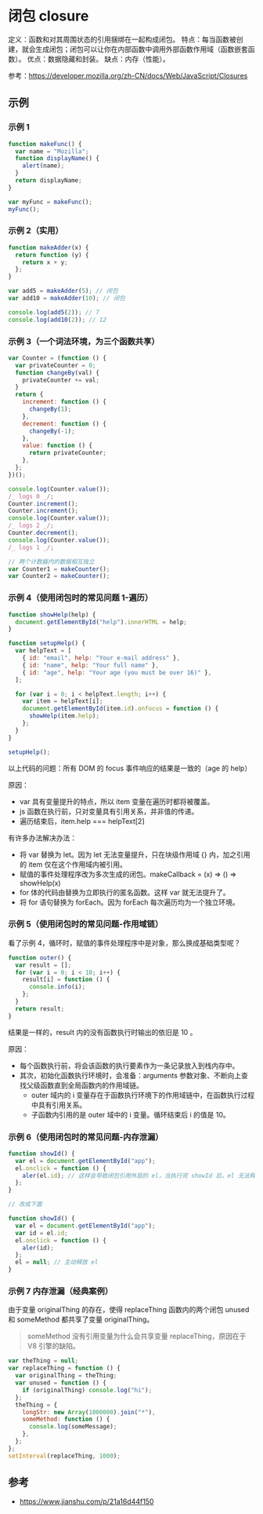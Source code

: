 # 闭包 closure

定义：函数和对其周围状态的引用捆绑在一起构成闭包。
特点：每当函数被创建，就会生成闭包；闭包可以让你在内部函数中调用外部函数作用域（函数嵌套函数）。
优点：数据隐藏和封装。
缺点：内存（性能）。

参考：https://developer.mozilla.org/zh-CN/docs/Web/JavaScript/Closures

## 示例

### 示例 1

```javascript
function makeFunc() {
  var name = "Mozilla";
  function displayName() {
    alert(name);
  }
  return displayName;
}

var myFunc = makeFunc();
myFunc();
```

### 示例 2（实用）

```javascript
function makeAdder(x) {
  return function (y) {
    return x + y;
  };
}

var add5 = makeAdder(5); // 闭包
var add10 = makeAdder(10); // 闭包

console.log(add5(2)); // 7
console.log(add10(2)); // 12
```

### 示例 3（一个词法环境，为三个函数共享）

```javascript
var Counter = (function () {
  var privateCounter = 0;
  function changeBy(val) {
    privateCounter += val;
  }
  return {
    increment: function () {
      changeBy(1);
    },
    decrement: function () {
      changeBy(-1);
    },
    value: function () {
      return privateCounter;
    },
  };
})();

console.log(Counter.value());
/_ logs 0 _/;
Counter.increment();
Counter.increment();
console.log(Counter.value());
/_ logs 2 _/;
Counter.decrement();
console.log(Counter.value());
/_ logs 1 _/;

// 两个计数器内的数据相互独立
var Counter1 = makeCounter();
var Counter2 = makeCounter();
```

### 示例 4（使用闭包时的常见问题 1-遍历）

```javascript
function showHelp(help) {
  document.getElementById("help").innerHTML = help;
}

function setupHelp() {
  var helpText = [
    { id: "email", help: "Your e-mail address" },
    { id: "name", help: "Your full name" },
    { id: "age", help: "Your age (you must be over 16)" },
  ];

  for (var i = 0; i < helpText.length; i++) {
    var item = helpText[i];
    document.getElementById(item.id).onfocus = function () {
      showHelp(item.help);
    };
  }
}

setupHelp();
```

以上代码的问题：所有 DOM 的 focus 事件响应的结果是一致的（age 的 help）

原因：

- var 具有变量提升的特点，所以 item 变量在遍历时都将被覆盖。
- js 函数在执行前，只对变量具有引用关系，并非值的传递。
- 遍历结束后，item.help === helpText[2]

有许多办法解决办法：

- 将 var 替换为 let。因为 let 无法变量提升，只在块级作用域 {} 内，加之引用的 item 仅在这个作用域内被引用。
- 赋值的事件处理程序改为多次生成的闭包。makeCallback = (x) => () => showHelp(x)
- for 体的代码由替换为立即执行的匿名函数。这样 var 就无法提升了。
- 将 for 语句替换为 forEach。因为 forEach 每次遍历均为一个独立环境。

### 示例 5（使用闭包时的常见问题-作用域链）

看了示例 4，循环时，赋值的事件处理程序中是对象，那么换成基础类型呢？

```javascript
function outer() {
  var result = [];
  for (var i = 0; i < 10; i++) {
    result[i] = function () {
      console.info(i);
    };
  }
  return result;
}
```

结果是一样的，result 内的没有函数执行时输出的依旧是 10 。

原因：

- 每个函数执行前，将会该函数的执行要素作为一条记录放入到栈内存中。
- 其次，初始化函数执行环境时，会准备：arguments 参数对象、不断向上查找父级函数直到全局函数内的作用域链。
  - outer 域内的 i 变量存在于函数执行环境下的作用域链中，在函数执行过程中具有引用关系。
  - 子函数内引用的是 outer 域中的 i 变量。循环结束后 i 的值是 10。

### 示例 6（使用闭包时的常见问题-内存泄漏）

```javascript
function showId() {
  var el = document.getElementById("app");
  el.onclick = function () {
    aler(el.id); // 这样会导致闭包引用外层的 el，当执行完 showId 后，el 无法释放
  };
}

// 改成下面

function showId() {
  var el = document.getElementById("app");
  var id = el.id;
  el.onclick = function () {
    aler(id);
  };
  el = null; // 主动释放 el
}
```

### 示例 7 内存泄漏（经典案例）

由于变量 originalThing 的存在，使得 replaceThing 函数内的两个闭包 unused 和 someMethod 都共享了变量 originalThing。

> someMethod 没有引用变量为什么会共享变量 replaceThing，原因在于 V8 引擎的缺陷。

```javascript
var theThing = null;
var replaceThing = function () {
  var originalThing = theThing;
  var unused = function () {
    if (originalThing) console.log("hi");
  };
  theThing = {
    longStr: new Array(1000000).join("*"),
    someMethod: function () {
      console.log(someMessage);
    },
  };
};
setInterval(replaceThing, 1000);
```

## 参考

- https://www.jianshu.com/p/21a16d44f150
